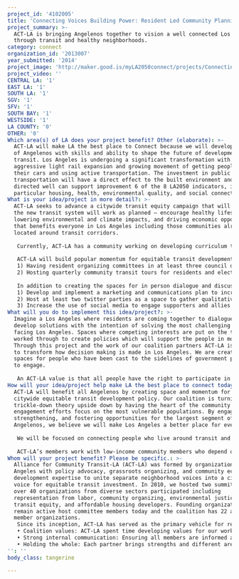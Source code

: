 ```yaml
---
project_id: '4102005'
title: 'Connecting Voices Building Power: Resident Led Community Planning'
project_summary: >-
  ACT-LA is bringing Angelenos together to vision a well connected Los Angeles
  through transit and healthy neighborhoods.
category: connect
organization_id: '2013007'
year_submitted: '2014'
project_image: 'http://maker.good.is/myLA2050connect/projects/ConnectingVoices.html'
project_video: ''
CENTRAL LA: '1'
EAST LA: '1'
SOUTH LA: '1'
SGV: '1'
SFV: '1'
SOUTH BAY: '1'
WESTSIDE: '1'
LA COUNTY: '0'
OTHER: '0'
Which area(s) of LA does your project benefit? Other (elaborate): >-
  ACT-LA will make LA the best place to Connect because we will develop a cadre
  of Angelenos with skills and ability to shape the future of development around
  transit. Los Angeles is undergoing a significant transformation with an
  aggressive light rail expansion and growing movement of getting people of
  their cars and using active transportation. The investment in public
  transportation will have a direct effect to the built environment and if
  directed well can support improvement 6 of the 8 LA2050 indicators, in
  particular housing, health, environmental quality, and social connectedness.
What is your idea/project in more detail?: >-
  ACT-LA seeks to advance a citywide transit equity campaign that will ensure
  the new transit system will work as planned – encourage healthy lifestyles,
  lowering environmental and climate impacts, and driving economic opportunity
  that benefits everyone in Los Angeles including those communities already
  located around transit corridors. 
   
   Currently, ACT-LA has a community working on developing curriculum to build collective resident leadership. The sessions are being held in various neighborhoods throughout the city along with community transit tours. ACT-LA membership groups bring people together at a neighborhood level and are working to build resident relationships across neighborhoods to develop a citywide policy which will enhance the unique character of each neighborhood while providing for the necessary neighborhood improvements. With the support of LA2050 we will build on our work and expand the platforms in which residents can be involved in the campaign. 
   
   ACT-LA will build popular momentum for equitable transit development by:
   1) Having resident organizing committees in at least three council districts.
   2) Hosting quarterly community transit tours for residents and elected officials.
   
   In addition to creating the spaces for in person dialogue and discussion and increase opportunities for residents to connect, ACT-LA will:
   1) Develop and implement a marketing and communications plan to increase knowledge of transit oriented development.
   2) Host at least two twitter parties as a space to gather qualitative data for the transit oriented development policy.
   3) Increase the use of social media to engage supporters and allies in the policy development.
What will you do to implement this idea/project?: >-
  Imagine a Los Angeles where residents are coming together to dialogue and
  develop solutions with the intention of solving the most challenging issues
  facing Los Angeles. Spaces where competing interests are put on the table and
  worked through to create policies which will support the people in most need.
  Through this project and the work of our coalition partners ACT-LA is working
  to transform how decision making is made in Los Angeles. We are creating
  spaces for people who have been cast to the sidelines of government processes
  to engage. 
   
   An ACT-LA value is that all people have the right to participate in the political decisions that affect their lives, and the low-income communities and communities of color who ride our buses, live along our rail lines, and work in our businesses should have priority in deciding our future. We believe in strong leadership development for those who are most affected by decisions. This starts with key member organizations who have an engaged based of community residents. Those member organizations have regular convening for their constituents to engage in educational, skill building and strategy sessions.
How will your idea/project help make LA the best place to connect today? In LA2050?: >-
  ACT-LA will benefit all Angelenos by creating space and momentum for a
  citywide equitable transit development policy. Our coalition is turning the
  trickle-down theory upside down by having the heart of the community
  engagement efforts focus on the most vulnerable populations. By engaging,
  strengthening, and fostering opportunities for the largest segment of
  Angelenos, we believe we will make Los Angeles a better place for everyone. 
    
   We will be focused on connecting people who live around transit and use transit in discussions of how transit development can support a healthy environment for everyone. Our primary constituents through our member organizations are low-income renters of color. Los Angeles’ highly transit-impacted neighborhoods are 96% or more people of color. In Los Angeles, workers earning less than $25,000 use transit more than twice as often as higher earners and make up 75% of all riders. Our member organizations are deliberate in organizing and reaching all ages, gender and sexual orientation. Our base includes families with young children, young adults, and seniors. 
   
   ACT-LA’s members work with low-income community members who depend on a strong public transportation system to reach work, recreation, home and other daily needs. More transit options such as rail stops and improvements in bike and pedestrian infrastructure can help these residents only if they are able to remain living around these amenities. ACT-LA members have seen firsthand the effects of smart growth policies being enacted without equity in mind: resident displacement, business destruction, increases in eviction, loss of affordable housing, and a host of other related issues connected to transit impacts. It is because of these first-hand experiences at the neighborhood level that ACT-LA members have come together to encourage passage of a Citywide equitable TOD ordinance that will help prevent displacement and maintain and strengthen the economic and cultural fabric of these communities.
Whom will your project benefit? Please be specific.: >-
  Alliance for Community Transit-LA (ACT-LA) was formed by organizations in Los
  Angeles with policy advocacy, grassroots organizing, and community economic
  development expertise to unite separate neighborhood voices into a citywide
  voice for equitable transit investment. In 2010, we hosted two summits where
  over 40 organizations from diverse sectors participated including
  representation from labor, community organizing, environmental justice,
  transit equity, and affordable housing developers. Founding organizations
  remain active host committee members today and the coalition has 22 active
  member organizations.
   Since its inception, ACT-LA has served as the primary vehicle for regional collaboration amongst grassroots organizations and advocacy organizations to convene around the intersection of transportation, housing, public health, and environmental issues in Los Angeles. Three areas critical to our existing and continued success are:
   • Coalition values: ACT-LA spent time developing values for our work and all member organizations sign on to the values. We use them in our program and policy development as well as how we operate as a coalition. 
   • Strong internal communication: Ensuring all members are informed and connected to the work is critical to successful collaboration.
   • Holding the whole: Each partner brings strengths and different areas of focus. As a coalition we hold everyone’s priorities and work to move issues together because of their interconnectedness.
'': ''
body_class: tangerine

---
```

